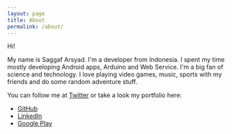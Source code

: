 ```yaml
---
layout: page
title: About
permalink: /about/
---
```


Hi!

My name is Saggaf Arsyad. I'm a developer from Indonesia. I spent my time mostly developing Android apps, Arduino and Web Service. I'm a big fan of science and technology. I love playing video games, music, sports with my friends and do some random adventure stuff.

You can follow me at [Twitter](https://twitter.com/saggafarsyad) or take a look my portfolio here:

- [GitHub](https://github.com/saggafarsyad)
- [LinkedIn](https://id.linkedin.com/in/saggafarsyad)
- [Google Play](https://play.google.com/store/apps/developer?id=area54labs)
